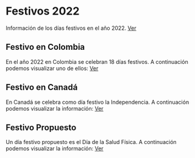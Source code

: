 # Festivos 2022

Información de los días festivos en el año 2022.
[Ver](index.html)

## Festivo en Colombia

En el año 2022 en Colombia se celebran 18 días festivos.
A continuación podemos visualizar uno de ellos:
[Ver](subpages/colombia.html)

## Festivo en Canadá

En Canadá se celebra como día festivo la Independencia.
A continuación podemos visualizar la información:
[Ver](subpages/mundo.html)

## Festivo Propuesto

Un día festivo propuesto es el Día de la Salud Física.
A continuación podemos visualizar la información:
[Ver](subpages/propuesta.html)
